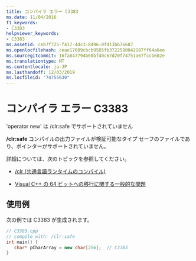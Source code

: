 ```yaml
---
title: コンパイラ エラー C3383
ms.date: 11/04/2016
f1_keywords:
- C3383
helpviewer_keywords:
- C3383
ms.assetid: ceb7f725-f417-4dc3-8496-0f413bb76687
ms.openlocfilehash: ceae17689cbcb9585fb3722580042187ff64a6ee
ms.sourcegitcommit: 16fa847794b60bf40c67d20f74751a67fccb602e
ms.translationtype: MT
ms.contentlocale: ja-JP
ms.lasthandoff: 12/03/2019
ms.locfileid: "74755630"
---
```

# <a name="compiler-error-c3383"></a>コンパイラ エラー C3383

'operator new' は /clr:safe でサポートされていません

**/clr:safe** コンパイルの出力ファイルが検証可能なタイプ セーフのファイルであり、ポインターがサポートされていません。

詳細については、次のトピックを参照してください。

- [/clr (共通言語ランタイムのコンパイル)](../../build/reference/clr-common-language-runtime-compilation.md)

- [Visual C++ の 64 ビットへの移行に関する一般的な問題](../../build/common-visual-cpp-64-bit-migration-issues.md)

## <a name="example"></a>使用例

次の例では C3383 が生成されます。

```cpp
// C3383.cpp
// compile with: /clr:safe
int main() {
   char* pCharArray = new char[256];  // C3383
}
```
